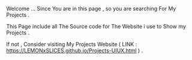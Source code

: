 
Welcome ... Since You are in this page , so you are searching For My Projects .

This Page include all The Source code for The Website i use to Show my Projects .

If not , Consider visiting My Projects Website ( LINK : https://LEMONxSLICES.github.io/Projects-UIUX.html ) .
